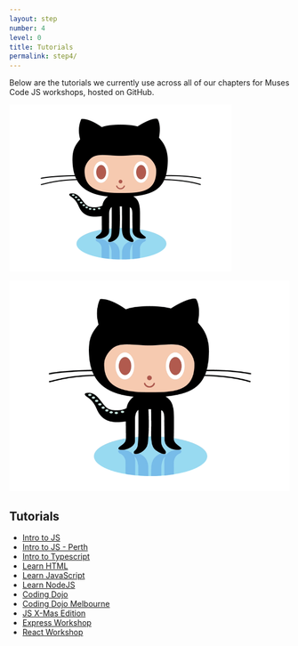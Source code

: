 ```yaml
---
layout: step
number: 4
level: 0
title: Tutorials
permalink: step4/
---
```


Below are the tutorials we currently use across all of our chapters for Muses Code JS workshops, hosted on GitHub.

<img src="assets/git.gif" width="400">

![Git](assets/git.gif)

## Tutorials

- [Intro to JS](https://github.com/muses-code-js/js-intro-workshop)
- [Intro to JS - Perth](https://github.com/muses-code-js/intro-to-js-perth)
- [Intro to Typescript](https://github.com/muses-code-js/intro-to-ts)
- [Learn HTML](https://github.com/muses-code-js/learn-html)
- [Learn JavaScript](https://muses-code-js.github.io/learn-js/)
- [Learn NodeJS](https://github.com/muses-code-js/learn-nodejs)
- [Coding Dojo](https://github.com/muses-code-js/coding-dojo)
- [Coding Dojo Melbourne](https://github.com/muses-code-js/coding-dojo-melbourne)
- [JS X-Mas Edition](https://github.com/muses-code-js/js-xmas-edition)
- [Express Workshop](https://muses-code-js.github.io/express-workshop-2/)
- [React Workshop](https://github.com/muses-code-js/react-workshop)
